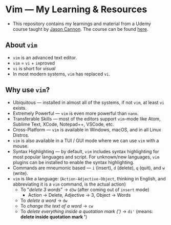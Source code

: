 # Vim &mdash; My Learning & Resources

- This repository contains my learnings and material from a Udemy course taught by [Jason Cannon](https://www.linkedin.com/in/jasonacannon/). The course can be found [here](https://www.udemy.com/course/vim-commands-cheat-sheet/).

## About `vim`

- `vim` is an advanced text editor.
- `vim` = `vi` + `im`proved
- `vi` is short for *visual*
- In most modern systems, `vim` has replaced `vi`.

## Why use `vim`?

- Ubiquitous &mdash; installed in almost all of the systems, if not `vim`, at least `vi` exists.
- Extremely Powerful &mdash; `vim` is even more powerful than `nano`.
- Transferable Skills &mdash; most of the editors support `vim`-mode like Atom, Sublime Text, XCode, Notepad++, VSCode, etc.
- Cross-Platform &mdash; `vim` is available in Windows, macOS, and in all Linux Distros.
- `vim` is also available in a TUI / GUI mode where we can use `vim` with a mouse.
- Syntax Highlighting &mdash; by default, `vim` includes syntax highlighting for most popular languages and script. For unknown/new languages, `vim` plugins can be installed to enable the syntax highlighting.
- Commands are mneumonic based &mdash; `i` (insert), `d` (delete), `q` (quit), and `w` (write).
- `vim` is like a language: (`Action-Adjective-Object`, thinking in English, and abbreviating it is a `vim` command, is the actual action)
  - To "*delete 3 words*" -> `d3w` (after coming out of `insert` mode)
    - Action -> Delete, Adjective -> 3, Object -> Words
  - To *delete a word* -> `dw`
  - To *change the text of a word* -> `cw`
  - To *delete everything inside a quotation mark (')* -> `di'` (means: **delete inside quotation mark '**)
